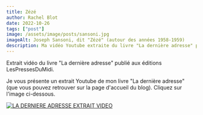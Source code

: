 ```yaml
---
title: Zézé
author: Rachel Blot
date: 2022-10-26
tags: ["post"]
image: /assets/image/posts/sansoni.jpg
imageAlt: Joseph Sansoni, dit "Zézé" (autour des années 1958-1959)
description: Ma vidéo Youtube extraite du livre "La dernière adresse" publiée aux éditions "LesPressesDuMidi"
---
```


Extrait vidéo du livre "La dernière adresse" publié aux éditions LesPressesDuMidi.

Je vous présente un extrait Youtube de mon livre "La dernière adresse" (que vous pouvez retrouver sur la page d'accueil du blog).
Cliquez sur l'image ci-dessous. 

[![LA DERNIERE ADRESSE EXTRAIT VIDEO](https://img.youtube.com/vi/x3Qp8gkIr-c/0.jpg)](https://www.youtube.com/watch?v=x3Qp8gkIr-c)